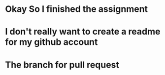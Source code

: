 # Okay So I finished the assignment

# I don't really want to create a readme for my github account

# The branch for pull request
